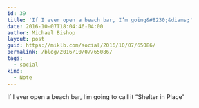 ```yaml
---
id: 39
title: 'If I ever open a beach bar, I’m going&#8230;&diams;'
date: 2016-10-07T18:04:46-04:00
author: Michael Bishop
layout: post
guid: https://miklb.com/social/2016/10/07/65086/
permalink: /blog/2016/10/07/65086/
tags:
  - social
kind:
  - Note
---
```

<p>If I ever open a beach bar, I’m going to call it “Shelter in Place"</p>